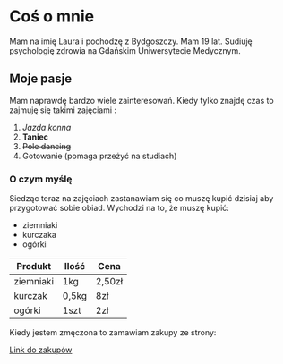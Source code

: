 # Coś o mnie

Mam na imię Laura i pochodzę z Bydgoszczy. Mam 19 lat. Sudiuję psychologię zdrowia na Gdańskim Uniwersytecie Medycznym.

## Moje pasje

Mam naprawdę bardzo wiele zainteresowań. Kiedy tylko znajdę czas to zajmuję się takimi zajęciami :

1. *Jazda konna*
2. **Taniec**
3. ~~Pole dancing~~
4. Gotowanie (pomaga przeżyć na studiach)

### O czym myślę

Siedząc teraz na zajęciach zastanawiam się co muszę kupić dzisiaj aby przygotować sobie obiad. Wychodzi na to, że muszę kupić:

- ziemniaki
- kurczaka
- ogórki

| Produkt   | Ilość | Cena   |   
|-----------|-------|--------|
| ziemniaki | 1kg   | 2,50zł |
| kurczak   | 0,5kg | 8zł    |   
| ogórki    | 1szt  | 2zł    |  

Kiedy jestem zmęczona to zamawiam zakupy ze strony:

[Link do zakupów](https://ezakupy.tesco.pl/groceries/pl-PL/?gclid=EAIaIQobChMI1Y7K9t723gIVUamaCh1pygK8EAAYASAAEgK_VfD_BwE)
